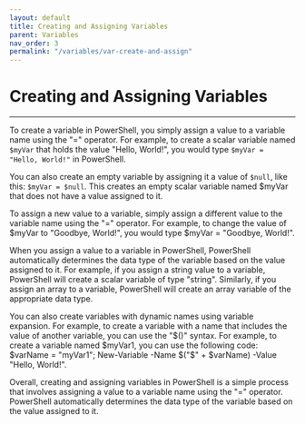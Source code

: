 ```yaml
---
layout: default
title: Creating and Assigning Variables
parent: Variables
nav_order: 3
permalink: "/variables/var-create-and-assign"
---
```


# Creating and Assigning Variables

---

To create a variable in PowerShell, you simply assign a value to a variable name using the "=" operator. For example, to create a scalar variable named `$myVar` that holds the value "Hello, World!", you would type `$myVar = "Hello, World!"` in PowerShell.

You can also create an empty variable by assigning it a value of `$null`, like this: `$myVar = $null`. This creates an empty scalar variable named $myVar that does not have a value assigned to it.

To assign a new value to a variable, simply assign a different value to the variable name using the "=" operator. For example, to change the value of $myVar to "Goodbye, World!", you would type $myVar = "Goodbye, World!".

When you assign a value to a variable in PowerShell, PowerShell automatically determines the data type of the variable based on the value assigned to it. For example, if you assign a string value to a variable, PowerShell will create a scalar variable of type "string". Similarly, if you assign an array to a variable, PowerShell will create an array variable of the appropriate data type.

You can also create variables with dynamic names using variable expansion. For example, to create a variable with a name that includes the value of another variable, you can use the "$()" syntax. For example, to create a variable named $myVar1, you can use the following code: $varName = "myVar1"; New-Variable -Name $("$" + $varName) -Value "Hello, World!".

Overall, creating and assigning variables in PowerShell is a simple process that involves assigning a value to a variable name using the "=" operator. PowerShell automatically determines the data type of the variable based on the value assigned to it.
